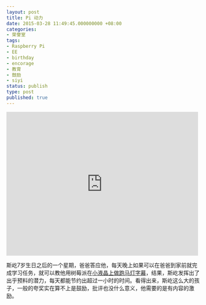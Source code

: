 ```yaml
---
layout: post
title: Pi 动力
date: 2015-03-28 11:49:45.000000000 +08:00
categories:
- 荣誉室
tags:
- Raspberry Pi
- EE
- birthday
- encorage
- 教育
- 鼓励
- siyi
status: publish
type: post
published: true
---
```


<iframe src="https://www.flickr.com/photos/gnawux/16945837051/player/" width="500" height="375" frameborder="0" allowfullscreen webkitallowfullscreen mozallowfullscreen oallowfullscreen msallowfullscreen></iframe>

斯屹7岁生日之后的一个星期，爸爸答应他，每天晚上如果可以在爸爸到家前就完成学习任务，就可以教他用树莓派在[小液晶上做跑马灯字幕](/%E6%97%B6%E9%97%B4%E6%9C%BA%E5%99%A8/2015/03/21/rpi.html)，结果，斯屹发挥出了出乎预料的潜力，每天都能节约出超过一小时的时间。看得出来，斯屹这么大的孩子，一般的夸奖实在算不上是鼓励，批评也没什么意义，他需要的是有内容的激励。
